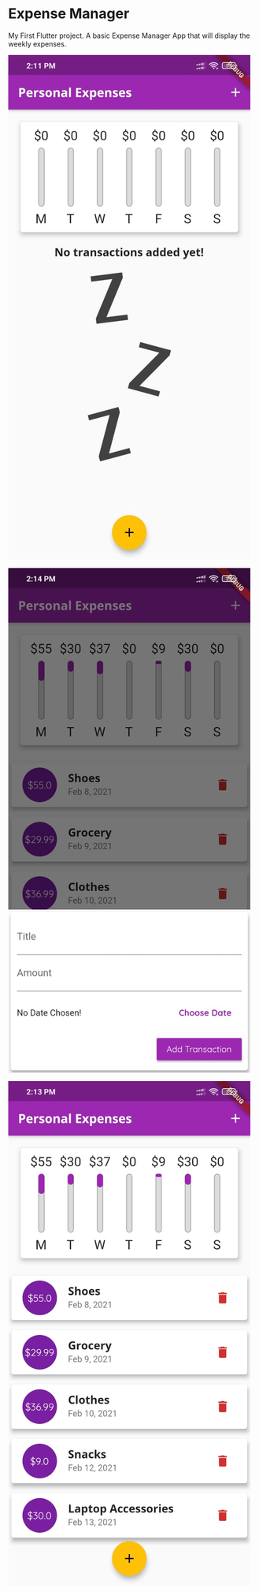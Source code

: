 # Expense Manager

My First Flutter project. A basic Expense Manager App that will display the weekly expenses.

![](Screenshots/1.jpeg)

![](Screenshots/3.jpeg)

![](Screenshots/2.jpeg)


